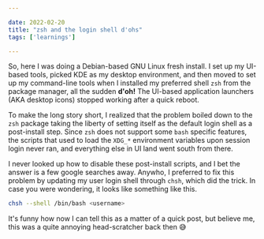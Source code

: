 ```yaml
---

date: 2022-02-20
title: "zsh and the login shell d'ohs"
tags: ['learnings']

---
```


<!--more-->

So, here I was doing a Debian-based GNU Linux fresh install. I set up my
UI-based tools, picked KDE as my desktop environment, and then moved to set up
my command-line tools when I installed my preferred shell `zsh` from the package
manager, all the sudden **d'oh!** The UI-based application launchers (AKA
desktop icons) stopped working after a quick reboot.

To make the long story short, I realized that the problem boiled down to the
`zsh` package taking the liberty of setting itself as the default login shell as
a post-install step. Since `zsh` does not support some `bash` specific features,
the scripts that used to load the `XDG_*` environment variables upon session
login never ran, and everything else in UI land went south from there.

I never looked up how to disable these post-install scripts, and I bet the
answer is a few google searches away. Anywho, I preferred to fix this problem by
updating my user login shell through `chsh`, which did the trick. In case you
were wondering, it looks like something like this.

```sh
chsh --shell /bin/bash <username>
```

It's funny how now I can tell this as a matter of a quick post, but believe me,
this was a quite annoying head-scratcher back then 😅
